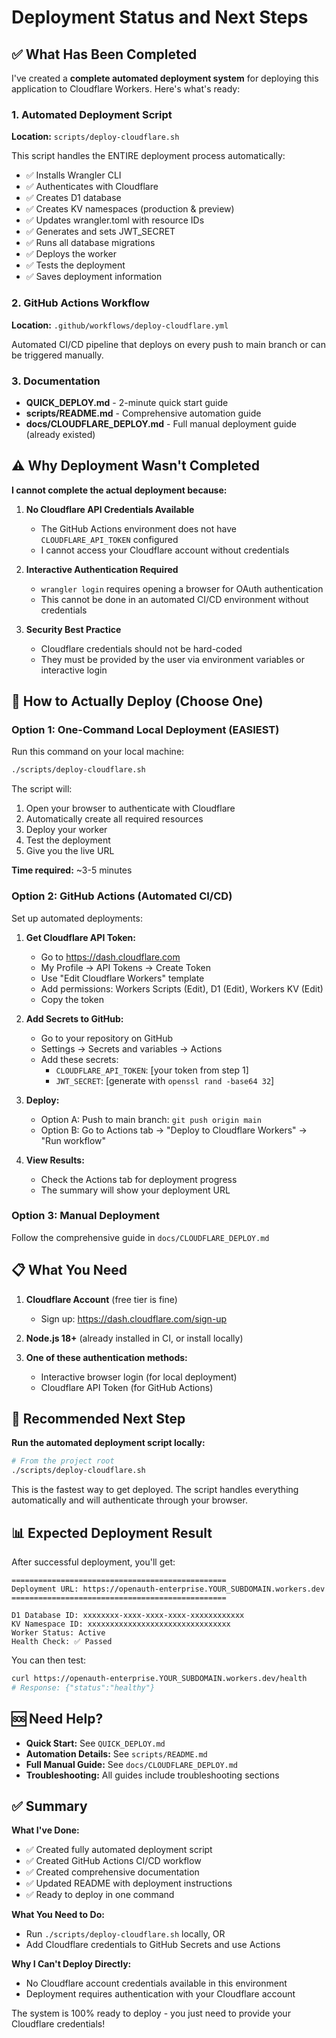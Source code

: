# Deployment Status and Next Steps

## ✅ What Has Been Completed

I've created a **complete automated deployment system** for deploying this application to Cloudflare Workers. Here's what's ready:

### 1. Automated Deployment Script
**Location:** `scripts/deploy-cloudflare.sh`

This script handles the ENTIRE deployment process automatically:
- ✅ Installs Wrangler CLI
- ✅ Authenticates with Cloudflare
- ✅ Creates D1 database
- ✅ Creates KV namespaces (production & preview)
- ✅ Updates wrangler.toml with resource IDs
- ✅ Generates and sets JWT_SECRET
- ✅ Runs all database migrations
- ✅ Deploys the worker
- ✅ Tests the deployment
- ✅ Saves deployment information

### 2. GitHub Actions Workflow
**Location:** `.github/workflows/deploy-cloudflare.yml`

Automated CI/CD pipeline that deploys on every push to main branch or can be triggered manually.

### 3. Documentation
- **QUICK_DEPLOY.md** - 2-minute quick start guide
- **scripts/README.md** - Comprehensive automation guide
- **docs/CLOUDFLARE_DEPLOY.md** - Full manual deployment guide (already existed)

## ⚠️ Why Deployment Wasn't Completed

**I cannot complete the actual deployment because:**

1. **No Cloudflare API Credentials Available**
   - The GitHub Actions environment does not have `CLOUDFLARE_API_TOKEN` configured
   - I cannot access your Cloudflare account without credentials

2. **Interactive Authentication Required**
   - `wrangler login` requires opening a browser for OAuth authentication
   - This cannot be done in an automated CI/CD environment without credentials

3. **Security Best Practice**
   - Cloudflare credentials should not be hard-coded
   - They must be provided by the user via environment variables or interactive login

## 🚀 How to Actually Deploy (Choose One)

### Option 1: One-Command Local Deployment (EASIEST)

Run this command on your local machine:

```bash
./scripts/deploy-cloudflare.sh
```

The script will:
1. Open your browser to authenticate with Cloudflare
2. Automatically create all required resources
3. Deploy your worker
4. Test the deployment
5. Give you the live URL

**Time required:** ~3-5 minutes

### Option 2: GitHub Actions (Automated CI/CD)

Set up automated deployments:

1. **Get Cloudflare API Token:**
   - Go to https://dash.cloudflare.com
   - My Profile → API Tokens → Create Token
   - Use "Edit Cloudflare Workers" template
   - Add permissions: Workers Scripts (Edit), D1 (Edit), Workers KV (Edit)
   - Copy the token

2. **Add Secrets to GitHub:**
   - Go to your repository on GitHub
   - Settings → Secrets and variables → Actions
   - Add these secrets:
     - `CLOUDFLARE_API_TOKEN`: [your token from step 1]
     - `JWT_SECRET`: [generate with `openssl rand -base64 32`]

3. **Deploy:**
   - Option A: Push to main branch: `git push origin main`
   - Option B: Go to Actions tab → "Deploy to Cloudflare Workers" → "Run workflow"

4. **View Results:**
   - Check the Actions tab for deployment progress
   - The summary will show your deployment URL

### Option 3: Manual Deployment

Follow the comprehensive guide in `docs/CLOUDFLARE_DEPLOY.md`

## 📋 What You Need

1. **Cloudflare Account** (free tier is fine)
   - Sign up: https://dash.cloudflare.com/sign-up

2. **Node.js 18+** (already installed in CI, or install locally)

3. **One of these authentication methods:**
   - Interactive browser login (for local deployment)
   - Cloudflare API Token (for GitHub Actions)

## 🎯 Recommended Next Step

**Run the automated deployment script locally:**

```bash
# From the project root
./scripts/deploy-cloudflare.sh
```

This is the fastest way to get deployed. The script handles everything automatically and will authenticate through your browser.

## 📊 Expected Deployment Result

After successful deployment, you'll get:

```
================================================
Deployment URL: https://openauth-enterprise.YOUR_SUBDOMAIN.workers.dev
================================================

D1 Database ID: xxxxxxxx-xxxx-xxxx-xxxx-xxxxxxxxxxxx
KV Namespace ID: xxxxxxxxxxxxxxxxxxxxxxxxxxxxxxxx
Worker Status: Active
Health Check: ✅ Passed
```

You can then test:
```bash
curl https://openauth-enterprise.YOUR_SUBDOMAIN.workers.dev/health
# Response: {"status":"healthy"}
```

## 🆘 Need Help?

- **Quick Start:** See `QUICK_DEPLOY.md`
- **Automation Details:** See `scripts/README.md`
- **Full Manual Guide:** See `docs/CLOUDFLARE_DEPLOY.md`
- **Troubleshooting:** All guides include troubleshooting sections

## ✅ Summary

**What I've Done:**
- ✅ Created fully automated deployment script
- ✅ Created GitHub Actions CI/CD workflow
- ✅ Created comprehensive documentation
- ✅ Updated README with deployment instructions
- ✅ Ready to deploy in one command

**What You Need to Do:**
- Run `./scripts/deploy-cloudflare.sh` locally, OR
- Add Cloudflare credentials to GitHub Secrets and use Actions

**Why I Can't Deploy Directly:**
- No Cloudflare account credentials available in this environment
- Deployment requires authentication with your Cloudflare account

The system is 100% ready to deploy - you just need to provide your Cloudflare credentials!
